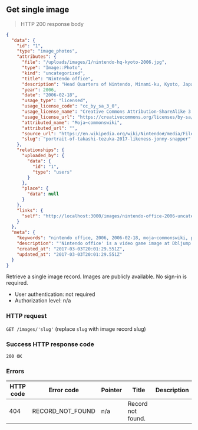 ## Get single image

> HTTP 200 response body

```JSON
{
  "data": {
    "id": "1",
    "type": "image_photos",
    "attributes": {
      "file": "/uploads/images/1/nintendo-hq-kyoto-2006.jpg",
      "type": "Image::Photo",
      "kind": "uncategorized",
      "title": "Nintendo office",
      "description": "Head Quarters of Nintendo, Minami-ku, Kyoto, Japan. The picture was taken by the poster in February, 2006.",
      "year": 2006,
      "date": "2006-02-18",
      "usage_type": "licensed",
      "usage_license_code": "cc_by_sa_3_0",
      "usage_license_name": "Creative Commons Attribution-ShareAlike 3.0",
      "usage_license_url": "https://creativecommons.org/licenses/by-sa/3.0",
      "attributed_name": "Moja~commonswiki",
      "attributed_url": "",
      "source_url": "https://en.wikipedia.org/wiki/Nintendo#/media/File:Nintendo_office.jpg",
      "slug": "portrait-of-takashi-tezuka-2017-likeness-jonny-snapper"
    },
    "relationships": {
      "uploaded_by": {
        "data": {
          "id": "1",
          "type": "users"
        }
      },
      "place": {
        "data": null
      }
    },
    "links": {
      "self": "http://localhost:3000/images/nintendo-office-2006-uncategorized-moja-commonswiki"
    }
  },
  "meta": {
    "keywords": "nintendo office, 2006, 2006-02-18, moja~commonswiki, photo, false, image, picture, media, dbljump, video games, pc games, gaming",
    "description": "'Nintendo office' is a video game image at Dbljump.",
    "created_at": "2017-03-03T20:01:29.551Z",
    "updated_at": "2017-03-03T20:01:29.551Z"
  }
}
```

Retrieve a single image record. Images are publicly available. No sign-in is required.

* User authentication: not required
* Authorization level: n/a

### HTTP request

`GET /images/'slug'` (replace `slug` with image record slug)

### Success HTTP response code

`200 OK`

### Errors

HTTP code | Error code | Pointer | Title | Description
--------- | ---------- | ------- | ----- | -----------
404 | RECORD_NOT_FOUND | n/a | Record not found. |
